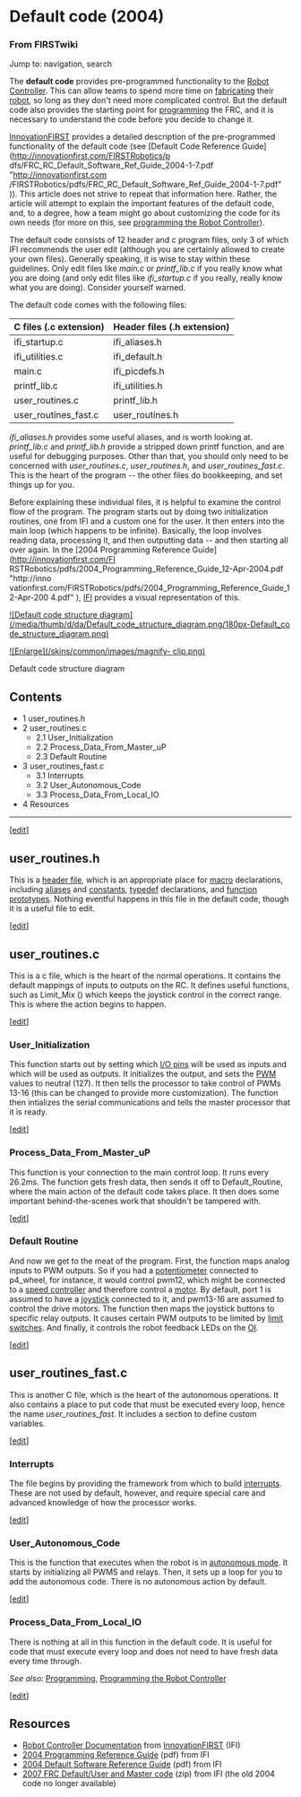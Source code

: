 # Default code (2004)

### From FIRSTwiki

Jump to: navigation, search

The **default code** provides pre-programmed functionality to the [Robot
Controller](Robot_Controller "Robot Controller" ). This can allow
teams to spend more time on [fabricating](Fabrication "Fabrication"
) their [robot](Robot "Robot" ), so long as they don't need more
complicated control. But the default code also provides the starting point for
[programming](Programming "Programming" ) the FRC, and it is
necessary to understand the code before you decide to change it.

[InnovationFIRST](InnovationFIRST "InnovationFIRST" ) provides a
detailed description of the pre-programmed functionality of the default code
(see [Default Code Reference Guide](http://innovationfirst.com/FIRSTRobotics/p
dfs/FRC_RC_Default_Software_Ref_Guide_2004-1-7.pdf "http://innovationfirst.com
/FIRSTRobotics/pdfs/FRC_RC_Default_Software_Ref_Guide_2004-1-7.pdf" )). This
article does not strive to repeat that information here. Rather, the article
will attempt to explain the important features of the default code, and, to a
degree, how a team might go about customizing the code for its own needs (for
more on this, see [programming the Robot
Controller](Programming_the_Robot_Controller "Programming the Robot
Controller" )).

The default code consists of 12 header and c program files, only 3 of which
IFI recommends the user edit (although you are certainly allowed to create
your own files). Generally speaking, it is wise to stay within these
guidelines. Only edit files like _main.c_ or _printf_lib.c_ if you really know
what you are doing (and only edit files like _ifi_startup.c_ if you really,
really know what you are doing). Consider yourself warned.

The default code comes with the following files:

C files (.c extension) |  Header files (.h extension)  
---|---  
ifi_startup.c |  ifi_aliases.h  
ifi_utilities.c |  ifi_default.h  
main.c |  ifi_picdefs.h  
printf_lib.c |  ifi_utilities.h  
user_routines.c |  printf_lib.h  
user_routines_fast.c |  user_routines.h  
  
_ifi_aliases.h_ provides some useful aliases, and is worth looking at.
_printf_lib.c_ and _printf_lib.h_ provide a stripped down printf function, and
are useful for debugging purposes. Other than that, you should only need to be
concerned with _user_routines.c_, _user_routines.h_, and
_user_routines_fast.c_. This is the heart of the program -- the other files do
bookkeeping, and set things up for you.

Before explaining these individual files, it is helpful to examine the control
flow of the program. The program starts out by doing two initialization
routines, one from IFI and a custom one for the user. It then enters into the
main loop (which happens to be infinite). Basically, the loop involves reading
data, processing it, and then outputting data -- and then starting all over
again. In the [2004 Programming Reference Guide](http://innovationfirst.com/FI
RSTRobotics/pdfs/2004_Programming_Reference_Guide_12-Apr-2004.pdf "http://inno
vationfirst.com/FIRSTRobotics/pdfs/2004_Programming_Reference_Guide_12-Apr-200
4.pdf" ), [IFI](InnovationFIRST "InnovationFIRST" ) provides a
visual representation of this.

[![Default code structure
diagram](/media/thumb/d/da/Default_code_structure_diagram.png/180px-Default_co
de_structure_diagram.png)](Image:Default_code_structure_diagram.png
"Default code structure diagram" )

[![Enlarge](/skins/common/images/magnify-
clip.png)](Image:Default_code_structure_diagram.png "Enlarge" )

Default code structure diagram

## Contents

  * 1 user_routines.h
  * 2 user_routines.c
    * 2.1 User_Initialization
    * 2.2 Process_Data_From_Master_uP
    * 2.3 Default Routine
  * 3 user_routines_fast.c
    * 3.1 Interrupts
    * 3.2 User_Autonomous_Code
    * 3.3 Process_Data_From_Local_IO
  * 4 Resources  
---  
  
[[edit](/index.php?title=Default_code_%282004%29&action=edit&section=1 "Edit
section: user_routines.h" )]

## user_routines.h

This is a [header file](/index.php?title=Header_file&action=edit "Header file"
), which is an appropriate place for
[macro](/index.php?title=Macro&action=edit "Macro" ) declarations, including
[aliases](/index.php?title=Aliases&action=edit "Aliases" ) and
[constants](/index.php?title=Constants&action=edit "Constants" ),
[typedef](/index.php?title=Typedef&action=edit "Typedef" ) declarations, and
[function prototypes](/index.php?title=Function_prototypes&action=edit
"Function prototypes" ). Nothing eventful happens in this file in the default
code, though it is a useful file to edit.

[[edit](/index.php?title=Default_code_%282004%29&action=edit&section=2 "Edit
section: user_routines.c" )]

## user_routines.c

This is a c file, which is the heart of the normal operations. It contains the
default mappings of inputs to outputs on the RC. It defines useful functions,
such as Limit_Mix () which keeps the joystick control in the correct range.
This is where the action begins to happen.

[[edit](/index.php?title=Default_code_%282004%29&action=edit&section=3 "Edit
section: User_Initialization" )]

### User_Initialization

This function starts out by setting which [I/O
pins](/index.php?title=I/O_pins&action=edit "I/O pins" ) will be used as
inputs and which will be used as outputs. It initializes the output, and sets
the [PWM](PWM "PWM" ) values to neutral (127). It then tells the
processor to take control of PWMs 13-16 (this can be changed to provide more
customization). The function then intializes the serial communications and
tells the master processor that it is ready.

[[edit](/index.php?title=Default_code_%282004%29&action=edit&section=4 "Edit
section: Process_Data_From_Master_uP" )]

### Process_Data_From_Master_uP

This function is your connection to the main control loop. It runs every
26.2ms. The function gets fresh data, then sends it off to Default_Routine,
where the main action of the default code takes place. It then does some
important behind-the-scenes work that shouldn't be tampered with.

[[edit](/index.php?title=Default_code_%282004%29&action=edit&section=5 "Edit
section: Default Routine" )]

### Default Routine

And now we get to the meat of the program. First, the function maps analog
inputs to PWM outputs. So if you had a
[potentiometer](Potentiometer "Potentiometer" ) connected to
p4_wheel, for instance, it would control pwm12, which might be connected to a
[speed controller](Victor_884 "Victor 884" ) and therefore control
a [motor](Motor "Motor" ). By default, port 1 is assumed to have a
[joystick](Joystick "Joystick" ) connected to it, and pwm13-16 are
assumed to control the drive motors. The function then maps the joystick
buttons to specific relay outputs. It causes certain PWM outputs to be limited
by [limit switches](Limit_switch "Limit switch" ). And finally, it
controls the robot feedback LEDs on the [OI](OI "OI" ).

[[edit](/index.php?title=Default_code_%282004%29&action=edit&section=6 "Edit
section: user_routines_fast.c" )]

## user_routines_fast.c

This is another C file, which is the heart of the autonomous operations. It
also contains a place to put code that must be executed every loop, hence the
name _user_routines_fast_. It includes a section to define custom variables.

[[edit](/index.php?title=Default_code_%282004%29&action=edit&section=7 "Edit
section: Interrupts" )]

### Interrupts

The file begins by providing the framework from which to build
[interrupts](Interrupts "Interrupts" ). These are not used by
default, however, and require special care and advanced knowledge of how the
processor works.

[[edit](/index.php?title=Default_code_%282004%29&action=edit&section=8 "Edit
section: User_Autonomous_Code" )]

### User_Autonomous_Code

This is the function that executes when the robot is in [autonomous
mode](Autonomous_mode "Autonomous mode" ). It starts by
initializing all PWMS and relays. Then, it sets up a loop for you to add the
autonomous code. There is no autonomous action by default.

[[edit](/index.php?title=Default_code_%282004%29&action=edit&section=9 "Edit
section: Process_Data_From_Local_IO" )]

### Process_Data_From_Local_IO

There is nothing at all in this function in the default code. It is useful for
code that must execute every loop and does not need to have fresh data every
time through.

_See also:_ [Programming](Programming "Programming" ), [Programming
the Robot Controller](Programming_the_Robot_Controller "Programming
the Robot Controller" )

[[edit](/index.php?title=Default_code_%282004%29&action=edit&section=10 "Edit
section: Resources" )]

## Resources

  * [Robot Controller Documentation](http://www.ifirobotics.com/rc.shtml "http://www.ifirobotics.com/rc.shtml" ) from [InnovationFIRST](InnovationFIRST "InnovationFIRST" ) (IFI) 
  * [2004 Programming Reference Guide](http://www.ifirobotics.com/docs/legacy/2004-programming-reference-guide-12-apr-2004.pdf "http://www.ifirobotics.com/docs/legacy/2004-programming-reference-guide-12-apr-2004.pdf" ) (pdf) from IFI 
  * [2004 Default Software Reference Guide](http://www.ifirobotics.com/docs/legacy/frc-rc-default-software-ref-guide-2004-1-7.pdf "http://www.ifirobotics.com/docs/legacy/frc-rc-default-software-ref-guide-2004-1-7.pdf" ) (pdf) from IFI 
  * [2007 FRC Default/User and Master code](http://www.ifirobotics.com/docs/frc-code-2007-8722.zip "http://www.ifirobotics.com/docs/frc-code-2007-8722.zip" ) (zip) from IFI (the old 2004 code no longer available) 

